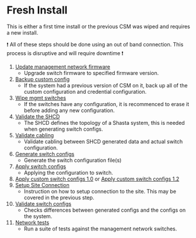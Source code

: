 # Fresh Install

This is either a first time install or the previous CSM was wiped and requires a new install.

:exclamation: All of these steps should be done using an out of band connection. This process is disruptive and will require downtime :exclamation:

1. [Update management network firmware](firmware/update_management_network_firmware.md)
    - Upgrade switch firmware to specified firmware version.
1. [Backup custom config](backup_custom_config.md)
    - If the system had a previous version of CSM on it, back up all of the custom configuration and credential configuration.
1. [Wipe mgmt switches](wipe_mgmt_switches.md)
    - If the switches have any configuration, it is recommenced to erase it before adding any new configuration.
1. [Validate the SHCD](validate_shcd.md)
    - The SHCD defines the topology of a Shasta system, this is needed when generating switch configs.
1. [Validate cabling](validate_cabling.md)
    - Validate cabling between SHCD generated data and actual switch configuration.
1. [Generate switch configs](generate_switch_configs.md)
    - Generate the switch configuration file(s)
1. [Apply switch configs](apply_switch_configs.md)
    - Applying the configuration to switch.
1. [Apply custom switch configs 1.0](apply_custom_config_1.0.md) or [Apply custom switch configs 1.2](apply_custom_config_1.2.md)
1. [Setup Site Connection](../customer_access_network/Customer_Access_Network_CAN.md)
    - Instruction on how to setup connection to the site. This may be covered in the previous step.
1. [Validate switch configs](validate_switch_configs.md)
    - Checks differences between generated configs and the configs on the system.
1. [Network tests](network_tests.md)
    - Run a suite of tests against the management network switches.
